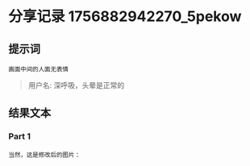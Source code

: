 # 分享记录 1756882942270_5pekow

## 提示词

```
画面中间的人面无表情
```

> 用户名: 深呼吸，头晕是正常的

## 结果文本

### Part 1

```
当然，这是修改后的图片： 
```

